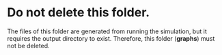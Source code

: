 # Do not delete this folder.
The files of this folder are generated from running the simulation, but it requires the output directory to exist. Therefore, this folder (**graphs**) must not be deleted.